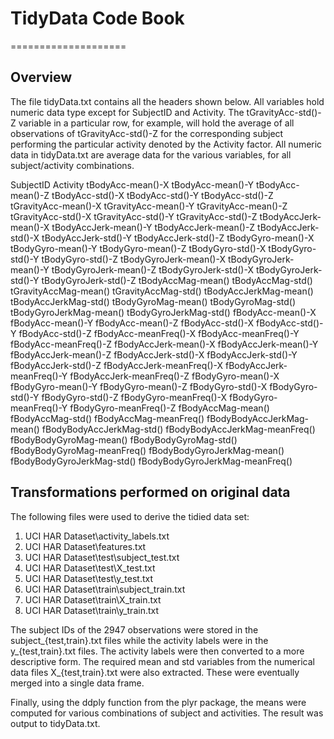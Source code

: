 # TidyData Code Book
====================

## Overview

The file tidyData.txt contains all the headers shown below. All variables hold numeric data type except for SubjectID and Activity. The tGravityAcc-std()-Z variable in a particular row, for example, will hold the average of all observations of tGravityAcc-std()-Z for the corresponding subject performing the particular activity denoted by the Activity factor. All numeric data in tidyData.txt are average data for the various variables, for all subject/activity combinations.

SubjectID
Activity
tBodyAcc-mean()-X
tBodyAcc-mean()-Y
tBodyAcc-mean()-Z
tBodyAcc-std()-X
tBodyAcc-std()-Y
tBodyAcc-std()-Z
tGravityAcc-mean()-X
tGravityAcc-mean()-Y
tGravityAcc-mean()-Z
tGravityAcc-std()-X
tGravityAcc-std()-Y
tGravityAcc-std()-Z
tBodyAccJerk-mean()-X
tBodyAccJerk-mean()-Y
tBodyAccJerk-mean()-Z
tBodyAccJerk-std()-X
tBodyAccJerk-std()-Y
tBodyAccJerk-std()-Z
tBodyGyro-mean()-X
tBodyGyro-mean()-Y
tBodyGyro-mean()-Z
tBodyGyro-std()-X
tBodyGyro-std()-Y
tBodyGyro-std()-Z
tBodyGyroJerk-mean()-X
tBodyGyroJerk-mean()-Y
tBodyGyroJerk-mean()-Z
tBodyGyroJerk-std()-X
tBodyGyroJerk-std()-Y
tBodyGyroJerk-std()-Z
tBodyAccMag-mean()
tBodyAccMag-std()
tGravityAccMag-mean()
tGravityAccMag-std()
tBodyAccJerkMag-mean()
tBodyAccJerkMag-std()
tBodyGyroMag-mean()
tBodyGyroMag-std()
tBodyGyroJerkMag-mean()
tBodyGyroJerkMag-std()
fBodyAcc-mean()-X
fBodyAcc-mean()-Y
fBodyAcc-mean()-Z
fBodyAcc-std()-X
fBodyAcc-std()-Y
fBodyAcc-std()-Z
fBodyAcc-meanFreq()-X
fBodyAcc-meanFreq()-Y
fBodyAcc-meanFreq()-Z
fBodyAccJerk-mean()-X
fBodyAccJerk-mean()-Y
fBodyAccJerk-mean()-Z
fBodyAccJerk-std()-X
fBodyAccJerk-std()-Y
fBodyAccJerk-std()-Z
fBodyAccJerk-meanFreq()-X
fBodyAccJerk-meanFreq()-Y
fBodyAccJerk-meanFreq()-Z
fBodyGyro-mean()-X
fBodyGyro-mean()-Y
fBodyGyro-mean()-Z
fBodyGyro-std()-X
fBodyGyro-std()-Y
fBodyGyro-std()-Z
fBodyGyro-meanFreq()-X
fBodyGyro-meanFreq()-Y
fBodyGyro-meanFreq()-Z
fBodyAccMag-mean()
fBodyAccMag-std()
fBodyAccMag-meanFreq()
fBodyBodyAccJerkMag-mean()
fBodyBodyAccJerkMag-std()
fBodyBodyAccJerkMag-meanFreq()
fBodyBodyGyroMag-mean()
fBodyBodyGyroMag-std()
fBodyBodyGyroMag-meanFreq()
fBodyBodyGyroJerkMag-mean()
fBodyBodyGyroJerkMag-std()
fBodyBodyGyroJerkMag-meanFreq()

## Transformations performed on original data

The following files were used to derive the tidied data set:

1. UCI HAR Dataset\activity_labels.txt
2. UCI HAR Dataset\features.txt
3. UCI HAR Dataset\test\subject_test.txt
4. UCI HAR Dataset\test\X_test.txt
5. UCI HAR Dataset\test\y_test.txt
6. UCI HAR Dataset\train\subject_train.txt
7. UCI HAR Dataset\train\X_train.txt
8. UCI HAR Dataset\train\y_train.txt

The subject IDs of the 2947 observations were stored in the subject_{test,train}.txt files while the activity labels were in the y_{test,train}.txt files. The activity labels were then converted to a more descriptive form. The required mean and std variables from the numerical data files X_{test,train}.txt were also extracted. These were eventually merged into a single data frame.

Finally, using the ddply function from the plyr package, the means were computed for various combinations of subject and activities. The result was output to tidyData.txt.
